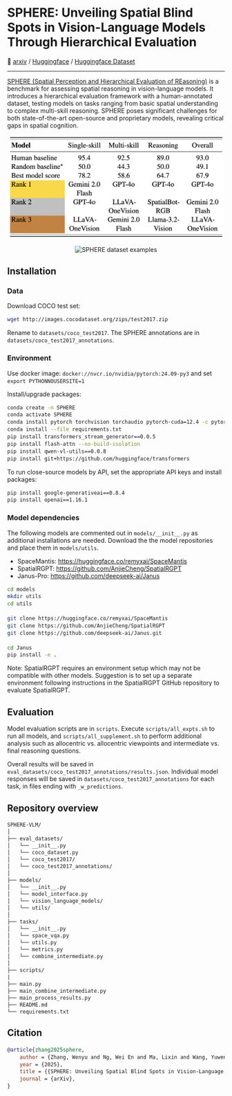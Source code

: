 # SPHERE: Unveiling Spatial Blind Spots in Vision-Language Models Through Hierarchical Evaluation

📖 [arxiv](https://arxiv.org/pdf/2412.12693) / [Huggingface](https://huggingface.co/papers/2412.12693) / [Huggingface Dataset](https://huggingface.co/datasets/wei2912/SPHERE-VLM)
______________________________________________________________________

[SPHERE (Spatial Perception and Hierarchical Evaluation of REasoning)](https://arxiv.org/pdf/2412.12693) is a benchmark for assessing spatial reasoning in vision-language models. It introduces a hierarchical evaluation framework with a human-annotated dataset, testing models on tasks ranging from basic spatial understanding to complex multi-skill reasoning. SPHERE poses significant challenges for both state-of-the-art open-source and proprietary models, revealing critical gaps in spatial cognition.

<p align="center">
  <img src="demo_images/SPHERE_results_summary.png" alt="SPHERE results summary" width="500"/>
</p>

<p align="center">
  <img src="demo_images/SPHERE_examples.png" alt="SPHERE dataset examples" width="400"/>
</p>


## Installation

### Data
Download COCO test set:
```bash
wget http://images.cocodataset.org/zips/test2017.zip
```
Rename to `datasets/coco_test2017`. The SPHERE annotations are in `datasets/coco_test2017_annotations`.

### Environment
Use docker image:
`docker://nvcr.io/nvidia/pytorch:24.09-py3` and set `export PYTHONNOUSERSITE=1`

Install/upgrade packages:
```bash
conda create -n SPHERE
conda activate SPHERE
conda install pytorch torchvision torchaudio pytorch-cuda=12.4 -c pytorch-nightly -c nvidia
conda install --file requirements.txt
pip install transformers_stream_generator==0.0.5
pip install flash-attn --no-build-isolation
pip install qwen-vl-utils==0.0.8
pip install git+https://github.com/huggingface/transformers
```

To run close-source models by API, set the appropriate API keys and install packages:
```bash
pip install google-generativeai==0.8.4
pip install openai==1.16.1
```

### Model dependencies

The following models are commented out in `models/__init__.py` as additional installations are needed.
Download the the model repositories and place them in `models/utils`.
- SpaceMantis: https://huggingface.co/remyxai/SpaceMantis
- SpatialRGPT: https://github.com/AnjieCheng/SpatialRGPT
- Janus-Pro: https://github.com/deepseek-ai/Janus

```bash
cd models
mkdir utils
cd utils

git clone https://huggingface.co/remyxai/SpaceMantis
git clone https://github.com/AnjieCheng/SpatialRGPT
git clone https://github.com/deepseek-ai/Janus.git

cd Janus
pip install -e .
```

Note: SpatialRGPT requires an environment setup which may not be compatible with other models. Suggestion is to set up a separate environment following instructions in the SpatialRGPT GitHub repository to evaluate SpatialRGPT.

## Evaluation

Model evaluation scripts are in `scripts`. Execute `scripts/all_expts.sh` to run all models, and `scripts/all_supplement.sh` to perform additional analysis such as allocentric vs. allocentric viewpoints and intermediate vs. final reasoning questions.

Overall results will be saved in `eval_datasets/coco_test2017_annotations/results.json`. Individual model responses will be saved in `datasets/coco_test2017_annotations` for each task, in files ending with `_w_predictions`.

## Repository overview
```
SPHERE-VLM/
│
├── eval_datasets/
│   └── __init__.py
│   └── coco_dataset.py
│   └── coco_test2017/
│   └── coco_test2017_annotations/
│
├── models/
│   └── __init__.py
│   └── model_interface.py
│   └── vision_language_models/
│   └── utils/
│
├── tasks/
│   └── __init__.py
│   └── space_vqa.py
│   └── utils.py
│   └── metrics.py
│   └── combine_intermediate.py
│
├── scripts/
|
├── main.py
├── main_combine_intermediate.py
├── main_process_results.py
├── README.md
└── requirements.txt
```

## Citation

```bibtex
@article{zhang2025sphere,
    author = {Zhang, Wenyu and Ng, Wei En and Ma, Lixin and Wang, Yuwen and Zhao, Junqi and Koenecke, Allison and Li, Boyang and Wang, Lu},
    year = {2025},
    title = {{SPHERE: Unveiling Spatial Blind Spots in Vision-Language Models Through Hierarchical Evaluation}},
    journal = {arXiv},
}
```
